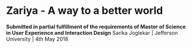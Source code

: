 # Zariya - A way to a better world

**Submitted in partial fulfillment of the requirements of
Master of Science in User Experience and Interaction Design**
Sarika Joglekar | Jefferson University | 4th May 2018

